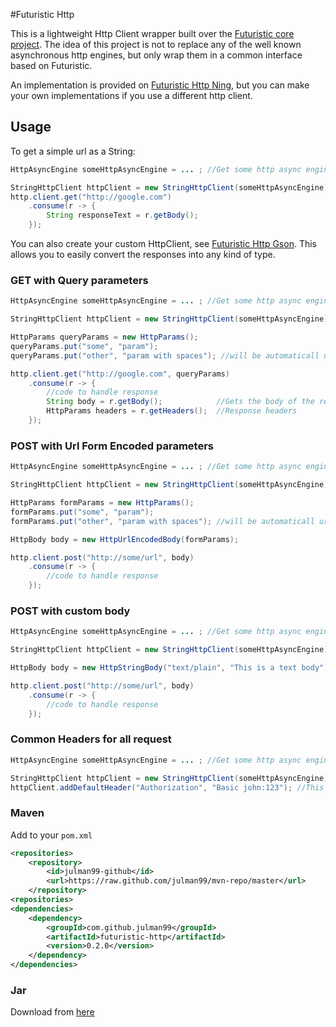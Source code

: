 #Futuristic Http

This is a lightweight Http Client wrapper built over the [Futuristic core project](../futuristic-core). The idea of this
project is not to replace any of the well known asynchronous http engines, but only wrap them in a common interface based
on Futuristic.

An implementation is provided on [Futuristic Http Ning](../futuristic-http-ning), but you can make your own implementations
if you use a different http client.

## Usage

To get a simple url as a String:  

```java
HttpAsyncEngine someHttpAsyncEngine = ... ; //Get some http async engine 

StringHttpClient httpClient = new StringHttpClient(someHttpAsyncEngine); //Create the actual http client
http.client.get("http://google.com")
    .consume(r -> {
        String responseText = r.getBody();
    });
```

You can also create your custom HttpClient, see [Futuristic Http Gson](../futuristic-http-gson). This allows you to
easily convert the responses into any kind of type.

### GET with Query parameters

```java
HttpAsyncEngine someHttpAsyncEngine = ... ; //Get some http async engine 

StringHttpClient httpClient = new StringHttpClient(someHttpAsyncEngine); //Create the actual http client

HttpParams queryParams = new HttpParams();
queryParams.put("some", "param");
queryParams.put("other", "param with spaces"); //will be automaticall url encoded

http.client.get("http://google.com", queryParams)
    .consume(r -> {
        //code to handle response
        String body = r.getBody();            //Gets the body of the response
        HttpParams headers = r.getHeaders();  //Response headers
    });
```

### POST with Url Form Encoded parameters

```java
HttpAsyncEngine someHttpAsyncEngine = ... ; //Get some http async engine 

StringHttpClient httpClient = new StringHttpClient(someHttpAsyncEngine); //Create the actual http client

HttpParams formParams = new HttpParams();
formParams.put("some", "param");
formParams.put("other", "param with spaces"); //will be automaticall url encoded

HttpBody body = new HttpUrlEncodedBody(formParams);

http.client.post("http://some/url", body)
    .consume(r -> {
        //code to handle response
    });
```

### POST with custom body

```java
HttpAsyncEngine someHttpAsyncEngine = ... ; //Get some http async engine 

StringHttpClient httpClient = new StringHttpClient(someHttpAsyncEngine); //Create the actual http client

HttpBody body = new HttpStringBody("text/plain", "This is a text body");

http.client.post("http://some/url", body)
    .consume(r -> {
        //code to handle response
    });
```

### Common Headers for all request

```java
HttpAsyncEngine someHttpAsyncEngine = ... ; //Get some http async engine 

StringHttpClient httpClient = new StringHttpClient(someHttpAsyncEngine); //Create the actual http client
httpClient.addDefaultHeader("Authorization", "Basic john:123"); //This header will be sent for all requests
```

### Maven
Add to your ```pom.xml```

```xml
<repositories>
    <repository>
        <id>julman99-github</id>
        <url>https://raw.github.com/julman99/mvn-repo/master</url>
    </repository>
<repositories>
<dependencies>
    <dependency>
        <groupId>com.github.julman99</groupId>
        <artifactId>futuristic-http</artifactId>
        <version>0.2.0</version>
    </dependency>
</dependencies>
```
### Jar

Download from [here](https://github.com/julman99/mvn-repo/raw/master/com/github/julman99/futuristic/0.2.0/futuristic-http-0.2.0.jar)
